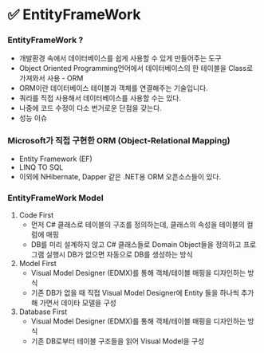 # ✅ EntityFrameWork
### EntityFrameWork ?
* 개발환경 속에서 데이터베이스를 쉽게 사용할 수 있게 만들어주는 도구
* Object Oriented Programming언어에서 데이터베이스의 한 테이블을 Class로 가져와서 사용 - ORM
* ORM이란 데이터베이스 테이블과 객체를 연결해주는 기술입니다. 
* 쿼리를 직접 사용해서 데이터베이스를 사용할 수는 있다.
* 나중에 코드 수정이 다소 번거로운 단점을 갖는다.
* 성능 이슈

### Microsoft가 직접 구현한 ORM (Object-Relational Mapping)
* Entity Framework (EF)
* LINQ TO SQL
* 이외에 NHibernate, Dapper 같은 .NET용 ORM 오픈소스들이 있다.

### EntityFrameWork Model
1. Code First 
    * 먼저 C# 클래스로 테이블의 구조를 정의하는데, 클래스의 속성을 테이블의 컬럼에 매핑
    * DB를 미리 설계하지 않고 C# 클래스들로 Domain Object들을 정의하고 프로그램 실행시 DB가 없으면 자동으로 DB를 생성하는 방식
2. Model First
    * Visual Model Designer (EDMX)를 통해 객체/테이블 매핑을 디자인하는 방식
    * 기존 DB가 없을 때 직접 Visual Model Designer에 Entity 들을 하나씩 추가해 가면서 데이타 모델을 구성
3. Database First
    * Visual Model Designer (EDMX)를 통해 객체/테이블 매핑을 디자인하는 방식
    * 기존 DB로부터 테이블 구조들을 읽어 Visual Model을 구성

